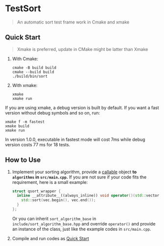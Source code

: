 # TestSort

> An automatic sort test frame work in Cmake and xmake

## Quick Start

> Xmake is preferred, update in CMake might be latter than Xmake

1. With Cmake:
    
    ```shell
    cmake -B build build
    cmake --build build
    ./build/bin/sort 
    ```
2. With xmake:
   
   ```shell
   xmake
   xmake run
   ```

If you are using xmake, a debug version is built by default. If you want a fast version without debug symbols and so on, run:

```shell
xmake f -m fastest
xmake build
xmake run
```

In version 1.0.0, executable in fastest mode will cost 7ms while debug version costs 77 ms for 18 tests.

## How to Use

1. Implement your sorting algorithm, provide a [callable](https://en.cppreference.com/w/cpp/named_req/Callable) object **to `algorithms` in `src/main.cpp`.** If you are not sure if your code fits the requirement, here is a small example:
   
   ```cpp
   struct qsort_wrapper {
     inline __attribute__((always_inline)) void operator()(std::vector<int> &vec) {
       std::sort(vec.begin(), vec.end());
     }
   };
   ```
  
   Or you can inherit `sort_algorithm_base` in `include/sort_algorithm_base.hpp` and override `operator()` and provide an instance of the class, just like the example codes in `src/main.cpp`.
2. Compile and run codes as [Quick Start](#quick-start)
